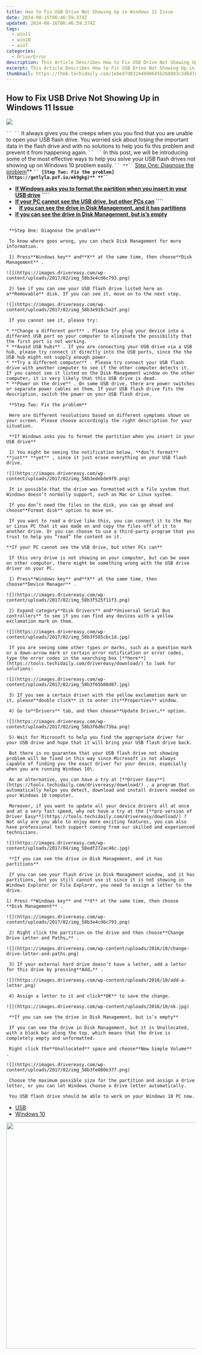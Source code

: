 ```yaml
---
title: How to Fix USB Drive Not Showing Up in Windows 11 Issue
date: 2024-08-15T06:46:59.374Z
updated: 2024-08-16T06:46:59.374Z
tags:
  - win11
  - win10
  - win7
categories:
  - DriverError
description: This Article Describes How to Fix USB Drive Not Showing Up in Windows 11 Issue
excerpt: This Article Describes How to Fix USB Drive Not Showing Up in Windows 11 Issue
thumbnail: https://thmb.techidaily.com/1e8ed7d03244990645b268803c3dbd7e538910f876a7a096244cc5d3946c5238.jpg
---
```


## How to Fix USB Drive Not Showing Up in Windows 11 Issue

![](https://images.drivereasy.com/wp-content/uploads/2017/04/img_58edf239a39fc.png)

```` ``
`` ```` It always gives you the creeps when you you find that you are unable to open your USB flash drive. You worried sick about losing the important data in the flash drive and with no solutions to help you fix this problem and prevent it from happening again.
```` ``
`` ```` In this post, we will be introducing some of the most effective ways to help you solve your USB flash drives not showing up on Windows 10 problem easily.
```` ``
**`` ```` [Step One: Diagnose the problem](https://aidotcom.pxf.io/nkz4kv)**
**```` `` [Step Two: Fix the problem](https://getlyla.pxf.io/ek9gkg)**
**`` ````**

* **[If Windows asks you to format the partition when you insert in your USB drive](https://collovinc.sjv.io/jrkzwp) ````**
* **[If your PC cannot see the USB drive, but other PCs can](https://godlikehost.sjv.io/vnbxzv) ````**
* **```` ```` [If you can see the drive in Disk Management, and it has partitions](https://exvist.pxf.io/dkpnky)**
* [**If you can see the drive in Disk Management, but is’s empty**](https://pish-posh-baby.sjv.io/g1jg15)  
````

 **Step One: Diagnose the problem**

 To know where goes wrong, you can check Disk Management for more information.

 1) Press**Windows key** and**X** at the same time, then choose**Disk Management** .

![](https://images.drivereasy.com/wp-content/uploads/2017/02/img_58b3e4cd6c793.png)

 2) See if you can see your USB flash drive listed here as a**Removable** disk. If you can see it, move on to the next step.

![](https://images.drivereasy.com/wp-content/uploads/2017/02/img_58b3e919c5a2f.png)

 If you cannot see it, please try:

* **Change a different port** . Please try plug your device into a different USB port on your computer to eliminate the possibility that the first port is not working.
* **Avoid USB hubs** . If you are connecting your USB drive via a USB hub, please try connect it directly into the USB ports, since the the USB hub might not supply enough power.
* **Try a different computer** . Please try connect your USB flash drive with another computer to see if the other computer detects it. If you cannot see it listed on the Disk Management window on the other computer, it is very likely that this USB drive is dead.
* **Power on the drive** . On some USB drive, there are power switches or separate power cables on them. If your USB flash drive fits the description, switch the power on your USB flash drive.

 **Step Two: Fix the problem**

 Here are different resolutions based on different symptoms shown on your screen. Please choose accordingly the right description for your situation.

 **If Windows asks you to format the partition when you insert in your USB drive**

 1) You might be seeing the notification below, **don’t format** **just** **yet** , since it just erase everything on your USB flash drive.

![](https://images.drivereasy.com/wp-content/uploads/2017/02/img_58b3edebde9f9.png)

 It is possible that the drive was formatted with a file system that Windows doesn’t normally support, such as Mac or Linux system.

 If you don’t need the files on the disk, you can go ahead and choose**Format disk** option to move on.

 If you want to read a drive like this, you can connect it to the Mac or Linux PC that it was made on and copy the files off of it to another drive. Or you can choose to use a third-party program that you trust to help you “read” the content on it.

**If your PC cannot see the USB drive, but other PCs can**

 If this very drive is not showing on your computer, but can be seen on other computer, there might be something wrong with the USB drive driver on your PC.

 1) Press**Windows key** and**X** at the same time, then choose**Device Manager** .

![](https://images.drivereasy.com/wp-content/uploads/2017/02/img_58b3f525f11f3.png)

 2) Expand category**Disk Drivers** and**Universal Serial Bus controllers** to see if you can find any devices with a yellow exclamation mark on them.

![](https://images.drivereasy.com/wp-content/uploads/2017/02/img_58b3f585cbc1d.jpg)

 If you are seeing some other types or marks, such as a question mark or a down-arrow mark or certain error notification or error codes, type the error codes in the searching box [**here**](https://tools.techidaily.com/drivereasy/download/) to look for solutions:

![](https://images.drivereasy.com/wp-content/uploads/2017/02/img_58b3f65b08d07.jpg)

 3) If you see a certain driver with the yellow exclamation mark on it, please**double click** it to enter its**Properties** window.

 4) Go to**Drivers** tab, and then choose**Update Driver…** option.

![](https://images.drivereasy.com/wp-content/uploads/2017/02/img_58b3f6d6c73ba.png)

 5) Wait for Microsoft to help you find the appropriate driver for your USB drive and hope that it will bring your USB flash drive back.

 But there is no guarantee that your USB flash drive not showing problem will be fixed in this way since Microsoft is not always capable of finding you the exact driver for your device, especially when you are running Windows 10\.

 As an alternative, you can have a try at [**Driver Easy**](https://tools.techidaily.com/drivereasy/download/) , a program that automatically helps you detect, download and install drivers needed on your Windows 10 computer.

 Moreover, if you want to update all your device drivers all at once and at a very fast speed, why not have a try at the [**pro version of Driver Easy**](https://tools.techidaily.com/drivereasy/download/) ? Not only are you able to enjoy more exciting features, you can also have professional tech support coming from our skilled and experienced technicians.

![](https://images.drivereasy.com/wp-content/uploads/2017/04/img_58edf272ac46c.jpg)

 **If you can see the drive in Disk Management, and it has partitions**

 If you can see your flash drive in Disk Management window, and it has partitions, but you still cannot use it since it is not showing in Windows Explorer or File Explorer, you need to assign a letter to the drive.

1) Press **Windows key** and **X** at the same time, then choose **Disk Management** .

![](https://images.drivereasy.com/wp-content/uploads/2017/02/img_58b3e4cd6c793.png)

 2) Right click the partition on the drive and then choose**Change Drive Letter and Paths…** .

![](https://images.drivereasy.com/wp-content/uploads/2016/10/change-drive-letter-and-paths.png)

 3) If your external hard drive doesn’t have a letter, add a letter for this drive by pressing**Add…** .

![](https://images.drivereasy.com/wp-content/uploads/2016/10/add-a-letter.png)
  
 4) Assign a letter to it and click**OK** to save the change.

![](https://images.drivereasy.com/wp-content/uploads/2016/10/ok.jpg)

 **If you can see the drive in Disk Management, but is’s empty**

 If you can see the drive in Disk Management, but it is Unallocated, with a black bar along the top, which means that the drive is completely empty and unformatted.

 Right click the**Unallocated** space and choose**New Simple Volume** .

![](https://images.drivereasy.com/wp-content/uploads/2017/02/img_58b3fe080e37f.png)

 Choose the maximum possible size for the partition and assign a drive letter, or you can let Windows choose a drive letter automatically.

 You USB flash drive should be able to work on your Windows 10 PC now.

````

* [USB](https://store.drivereasy.com/order/cart.php?PRODS=4731822&QTY=1&AFFILIATE=108875)
* [Windows 10](https://tools.techidaily.com/drivereasy/download/)

<ins class="adsbygoogle"
     style="display:block"
     data-ad-format="autorelaxed"
     data-ad-client="ca-pub-7571918770474297"
     data-ad-slot="1223367746"></ins>



<ins class="adsbygoogle"
     style="display:block"
     data-ad-client="ca-pub-7571918770474297"
     data-ad-slot="8358498916"
     data-ad-format="auto"
     data-full-width-responsive="true"></ins>



<!-- affiliate ads begin -->
<a href="https://appsumo.8odi.net/c/5597632/2082529/7443" target="_top" id="2082529"><img src="//a.impactradius-go.com/display-ad/7443-2082529" border="0" alt="" width="1200" height="600"/></a><img height="0" width="0" src="https://appsumo.8odi.net/i/5597632/2082529/7443" style="position:absolute;visibility:hidden;" border="0" />
<!-- affiliate ads end -->